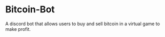 # Bitcoin-Bot
A discord bot that allows users to buy and sell bitcoin in a virtual game to make profit.
